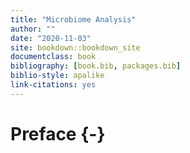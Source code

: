 ```yaml
--- 
title: "Microbiome Analysis"
author: ""
date: "2020-11-03"
site: bookdown::bookdown_site
documentclass: book
bibliography: [book.bib, packages.bib]
biblio-style: apalike
link-citations: yes
---
```


# Preface {-}



